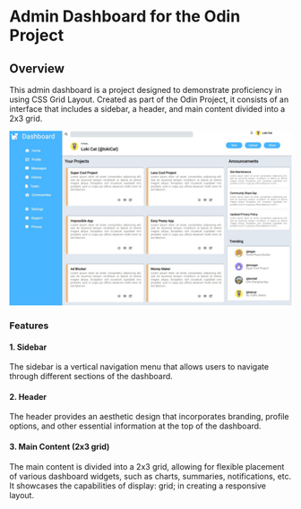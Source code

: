# Admin Dashboard for the Odin Project

## Overview
This admin dashboard is a project designed to demonstrate proficiency in using CSS Grid Layout. Created as part of the Odin Project, it consists of an interface that includes a sidebar, a header, and main content divided into a 2x3 grid.

![admin-dashboard](images/preview.png)


### Features
#### 1. **Sidebar**
The sidebar is a vertical navigation menu that allows users to navigate through different sections of the dashboard.

#### 2. **Header**
The header provides an aesthetic design that incorporates branding, profile options, and other essential information at the top of the dashboard.

#### 3. **Main Content (2x3 grid)**
The main content is divided into a 2x3 grid, allowing for flexible placement of various dashboard widgets, such as charts, summaries, notifications, etc. It showcases the capabilities of display: grid; in creating a responsive layout.